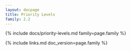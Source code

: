```yaml
---
layout: docpage
title: Priority Levels
family: 2.2
---
```


{% include docs/priority-levels.md family=page.family %}


{% include links.md doc_version=page.family %}
